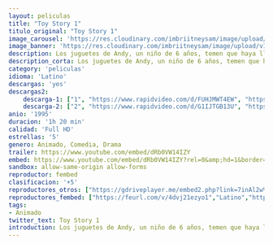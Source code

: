 ```yaml
---
layout: peliculas
title: "Toy Story 1"
titulo_original: "Toy Story 1"
image_carousel: 'https://res.cloudinary.com/imbriitneysam/image/upload/v1558931294/toy1-poster-min.jpg'
image_banner: 'https://res.cloudinary.com/imbriitneysam/image/upload/v1558931294/toy1-poster-min.jpg'
description: Los juguetes de Andy, un niño de 6 años, temen que haya llegado su hora y que un nuevo regalo de cumpleaños les sustituya en el corazón de su dueño. Woody, un vaquero que ha sido hasta ahora el juguete favorito de Andy, trata de tranquilizarlos hasta que aparece Buzz Lightyear, un héroe espacial dotado de todo tipo de avances tecnológicos. Woody es relegado a un segundo plano. Su constante rivalidad se transformará en una gran amistad cuando ambos se pierden en la ciudad sin saber cómo volver a casa.
description_corta: Los juguetes de Andy, un niño de 6 años, temen que haya llegado su hora y que un nuevo regalo de cumpleaños les sustituya en el corazón de su dueño. Woody, un vaquero que ha sido hasta ahora el juguete favorito de Andy, trata de tranquilizarlos hasta que...
category: 'peliculas'
idioma: 'Latino'
descargas: 'yes'
descargas2:
    descarga-1: ["1", "https://www.rapidvideo.com/d/FUHJMWT4EW", "https://www.google.com/s2/favicons?domain=www.rapidvideo.com","RapidVideo","https://res.cloudinary.com/imbriitneysam/image/upload/v1541473684/mexico.png", "Latino", "Full HD"]
    descarga-2: ["2", "https://www.rapidvideo.com/d/G1IJTGB13U", "https://www.google.com/s2/favicons?domain=www.rapidvideo.com","RapidVideo","https://res.cloudinary.com/imbriitneysam/image/upload/v1541473684/mexico.png", "Latino", "Full HD"]
anio: '1995'
duracion: '1h 20 min'
calidad: 'Full HD'
estrellas: '5'
genero: Animado, Comedia, Drama
trailer: https://www.youtube.com/embed/dRb0VW14IZY
embed: https://www.youtube.com/embed/dRb0VW14IZY?rel=0&amp;hd=1&border=0&wmode=opaque&enablejsapi=1&modestbranding=1&controls=1&showinfo=1
sandbox: allow-same-origin allow-forms
reproductor: fembed
clasificacion: '+5'
reproductores_otros: ["https://gdriveplayer.me/embed2.php?link=7inAl2w%252FYmPe7L%252B2SRGkggdk%252BPNBJK5nLQpPH%252FnBnzxYK9j5eFWhTa6XmD6xFHkExkys1YG8WDTmTqjoUY6N%252F4rECgVpt6vBupYKkB2ANPNub2DYww9idcnNdkugU0KKA1ckfzoZDjjcaPuOdYU9MWEhRR0UnjRiEleosJEo0ByV0lEAvWXG68gIqW18XcR3A3vDMZ%252B%252FjZT2BHiXUOXj0s","Latino","https://gdriveplayer.me/embed2.php?link=Xo%252B%252Fw8cEICzkhfdSRxzXzw9QiSsrDlEA%252BcXi3j%252F7orJ8bglfgKdGK%252B9P3th4l7m0JMoM8kOeRDbPWGP8PKsY5wTatgkZm1eBY4Ke7SOSejCj7ctE7VY0CMVQUhsAFmTBoK63eIHvVl%252BL6ND3ENlpz8stm5e4eHY3DiGAxg8WaC3ojJtNnXKqFcE0a9l9mgIm%252FntufNcr8yMy%252FbQtJtWnVZ","Latino","https://mstream.website/alel23hef2l7","Latino"]
reproductores_fembed: ["https://feurl.com/v/4dvj21ezyo1","Latino","https://feurl.com/v/zyon1j8y8v1","Latino"]
tags:
- Animado
twitter_text: Toy Story 1
introduction: Los juguetes de Andy, un niño de 6 años, temen que haya llegado su hora y que un nuevo regalo de cumpleaños les sustituya en el corazón de su dueño. Woody, un vaquero que ha sido hasta ahora el juguete favorito de Andy, trata de tranquilizarlos hasta que...
---
```












